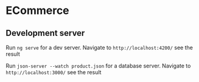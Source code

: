 # ECommerce

## Development server

Run `ng serve` for a dev server. Navigate to `http://localhost:4200/` see the result

Run `json-server --watch product.json` for a database server. Navigate to `http://localhost:3000/` see the result
